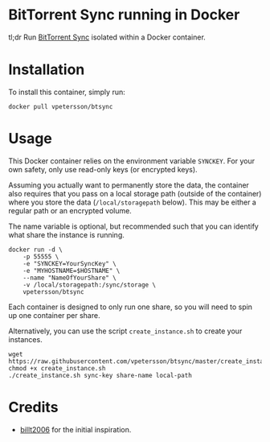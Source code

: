 # BitTorrent Sync running in Docker

tl;dr Run [BitTorrent Sync](http://www.bittorrent.com/sync) isolated within a Docker container.

# Installation

To install this container, simply run:

    docker pull vpetersson/btsync

# Usage

This Docker container relies on the environment variable `SYNCKEY`. For your own safety, only use read-only keys (or encrypted keys).

Assuming you actually want to permanently store the data, the container also requires that you pass on a local storage path (outside of the container) where you store the data (`/local/storagepath` below). This may be either a regular path or an encrypted volume.

The name variable is optional, but recommended such that you can identify what share the instance is running.

    docker run -d \
        -p 55555 \
        -e "SYNCKEY=YourSyncKey" \
        -e "MYHOSTNAME=$HOSTNAME" \
        --name "NameOfYourShare" \
        -v /local/storagepath:/sync/storage \
        vpetersson/btsync

Each container is designed to only run one share, so you will need to spin up one container per share.

Alternatively, you can use the script `create_instance.sh` to create your instances.

    wget https://raw.githubusercontent.com/vpetersson/btsync/master/create_instance.sh
    chmod +x create_instance.sh
    ./create_instance.sh sync-key share-name local-path

# Credits

 * [billt2006](https://github.com/billt2006/docker-btsync) for the initial inspiration.
